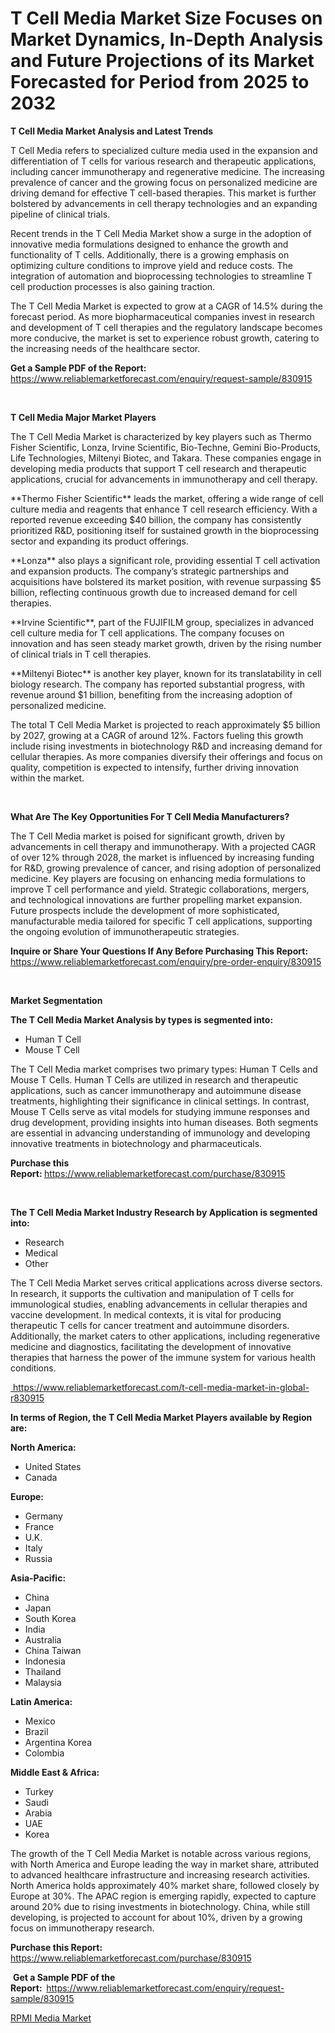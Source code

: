 <p><h1>T Cell Media Market Size Focuses on Market Dynamics, In-Depth Analysis and Future Projections of its Market Forecasted for Period from 2025 to 2032</h1></p><p><strong>T Cell Media Market Analysis and Latest Trends</strong></p>
<p><p>T Cell Media refers to specialized culture media used in the expansion and differentiation of T cells for various research and therapeutic applications, including cancer immunotherapy and regenerative medicine. The increasing prevalence of cancer and the growing focus on personalized medicine are driving demand for effective T cell-based therapies. This market is further bolstered by advancements in cell therapy technologies and an expanding pipeline of clinical trials.</p><p>Recent trends in the T Cell Media Market show a surge in the adoption of innovative media formulations designed to enhance the growth and functionality of T cells. Additionally, there is a growing emphasis on optimizing culture conditions to improve yield and reduce costs. The integration of automation and bioprocessing technologies to streamline T cell production processes is also gaining traction.</p><p>The T Cell Media Market is expected to grow at a CAGR of 14.5% during the forecast period. As more biopharmaceutical companies invest in research and development of T cell therapies and the regulatory landscape becomes more conducive, the market is set to experience robust growth, catering to the increasing needs of the healthcare sector.</p></p>
<p><strong>Get a Sample PDF of the Report:&nbsp;</strong> <a href="https://www.reliablemarketforecast.com/enquiry/request-sample/830915?utm_campaign=2324&utm_medium=2&utm_source=Github&utm_content=ia&utm_term=01042025&utm_id=t-cell-media">https://www.reliablemarketforecast.com/enquiry/request-sample/830915</a></p>
<p>&nbsp;</p>
<p><strong>T Cell Media Major Market Players</strong></p>
<p><p>The T Cell Media Market is characterized by key players such as Thermo Fisher Scientific, Lonza, Irvine Scientific, Bio-Techne, Gemini Bio-Products, Life Technologies, Miltenyi Biotec, and Takara. These companies engage in developing media products that support T cell research and therapeutic applications, crucial for advancements in immunotherapy and cell therapy.</p><p>**Thermo Fisher Scientific** leads the market, offering a wide range of cell culture media and reagents that enhance T cell research efficiency. With a reported revenue exceeding $40 billion, the company has consistently prioritized R&D, positioning itself for sustained growth in the bioprocessing sector and expanding its product offerings.</p><p>**Lonza** also plays a significant role, providing essential T cell activation and expansion products. The company’s strategic partnerships and acquisitions have bolstered its market position, with revenue surpassing $5 billion, reflecting continuous growth due to increased demand for cell therapies.</p><p>**Irvine Scientific**, part of the FUJIFILM group, specializes in advanced cell culture media for T cell applications. The company focuses on innovation and has seen steady market growth, driven by the rising number of clinical trials in T cell therapies.</p><p>**Miltenyi Biotec** is another key player, known for its translatability in cell biology research. The company has reported substantial progress, with revenue around $1 billion, benefiting from the increasing adoption of personalized medicine.</p><p>The total T Cell Media Market is projected to reach approximately $5 billion by 2027, growing at a CAGR of around 12%. Factors fueling this growth include rising investments in biotechnology R&D and increasing demand for cellular therapies. As more companies diversify their offerings and focus on quality, competition is expected to intensify, further driving innovation within the market.</p></p>
<p>&nbsp;</p>
<p><strong>What Are The Key Opportunities For T Cell Media Manufacturers?</strong></p>
<p><p>The T Cell Media market is poised for significant growth, driven by advancements in cell therapy and immunotherapy. With a projected CAGR of over 12% through 2028, the market is influenced by increasing funding for R&D, growing prevalence of cancer, and rising adoption of personalized medicine. Key players are focusing on enhancing media formulations to improve T cell performance and yield. Strategic collaborations, mergers, and technological innovations are further propelling market expansion. Future prospects include the development of more sophisticated, manufacturable media tailored for specific T cell applications, supporting the ongoing evolution of immunotherapeutic strategies.</p></p>
<p><strong>Inquire or Share Your Questions If Any Before Purchasing This Report:</strong> <a href="https://www.reliablemarketforecast.com/enquiry/pre-order-enquiry/830915?utm_campaign=2324&utm_medium=2&utm_source=Github&utm_content=ia&utm_term=01042025&utm_id=t-cell-media">https://www.reliablemarketforecast.com/enquiry/pre-order-enquiry/830915</a></p>
<p>&nbsp;</p>
<p><strong>Market Segmentation</strong></p>
<p><strong>The T Cell Media Market Analysis by types is segmented into:</strong></p>
<p><ul><li>Human T Cell</li><li>Mouse T Cell</li></ul></p>
<p><p>The T Cell Media market comprises two primary types: Human T Cells and Mouse T Cells. Human T Cells are utilized in research and therapeutic applications, such as cancer immunotherapy and autoimmune disease treatments, highlighting their significance in clinical settings. In contrast, Mouse T Cells serve as vital models for studying immune responses and drug development, providing insights into human diseases. Both segments are essential in advancing understanding of immunology and developing innovative treatments in biotechnology and pharmaceuticals.</p></p>
<p><strong>Purchase this Report:&nbsp;</strong><a href="https://www.reliablemarketforecast.com/purchase/830915?utm_campaign=2324&utm_medium=2&utm_source=Github&utm_content=ia&utm_term=01042025&utm_id=t-cell-media">https://www.reliablemarketforecast.com/purchase/830915</a></p>
<p>&nbsp;</p>
<p><strong>The T Cell Media Market Industry Research by Application is segmented into:</strong></p>
<p><ul><li>Research</li><li>Medical</li><li>Other</li></ul></p>
<p><p>The T Cell Media Market serves critical applications across diverse sectors. In research, it supports the cultivation and manipulation of T cells for immunological studies, enabling advancements in cellular therapies and vaccine development. In medical contexts, it is vital for producing therapeutic T cells for cancer treatment and autoimmune disorders. Additionally, the market caters to other applications, including regenerative medicine and diagnostics, facilitating the development of innovative therapies that harness the power of the immune system for various health conditions.</p></p>
<p><a href="https://www.reliablemarketforecast.com/t-cell-media-market-in-global-r830915?utm_campaign=2324&utm_medium=2&utm_source=Github&utm_content=ia&utm_term=01042025&utm_id=t-cell-media">&nbsp;https://www.reliablemarketforecast.com/t-cell-media-market-in-global-r830915</a></p>
<p><strong>In terms of Region, the T Cell Media Market Players available by Region are:</strong></p>
<p>
    <p> <strong> North America: </strong>
        <ul>
            <li>United States</li>
            <li>Canada</li>
        </ul>
        </p> 
    <p> <strong> Europe: </strong>
        <ul>
            <li>Germany</li>
            <li>France</li>
            <li>U.K.</li>
            <li>Italy</li>
            <li>Russia</li>
        </ul>
        </p> 
    <p> <strong> Asia-Pacific: </strong>
        <ul>
            <li>China</li>
            <li>Japan</li>
            <li>South Korea</li>
            <li>India</li>
            <li>Australia</li>
            <li>China Taiwan</li>
            <li>Indonesia</li>
            <li>Thailand</li>
            <li>Malaysia</li>
        </ul>
        </p> 
    <p> <strong> Latin America: </strong>
        <ul>
            <li>Mexico</li>
            <li>Brazil</li>
            <li>Argentina Korea</li>
            <li>Colombia</li>
        </ul>
        </p> 
    <p> <strong> Middle East & Africa: </strong>
        <ul>
            <li>Turkey</li>
            <li>Saudi</li>
            <li>Arabia</li>
            <li>UAE</li>
            <li>Korea</li>
        </ul>
    </p>
    </p>
<p><p>The growth of the T Cell Media Market is notable across various regions, with North America and Europe leading the way in market share, attributed to advanced healthcare infrastructure and increasing research activities. North America holds approximately 40% market share, followed closely by Europe at 30%. The APAC region is emerging rapidly, expected to capture around 20% due to rising investments in biotechnology. China, while still developing, is projected to account for about 10%, driven by a growing focus on immunotherapy research.</p></p>
<p><strong>Purchase this Report: </strong><a href="https://www.reliablemarketforecast.com/purchase/830915?utm_campaign=2324&utm_medium=2&utm_source=Github&utm_content=ia&utm_term=01042025&utm_id=t-cell-media">https://www.reliablemarketforecast.com/purchase/830915</a></p>
<p>&nbsp;<strong>Get a Sample PDF of the Report:&nbsp;&nbsp;</strong><a href="https://www.reliablemarketforecast.com/enquiry/request-sample/830915?utm_campaign=2324&utm_medium=2&utm_source=Github&utm_content=ia&utm_term=01042025&utm_id=t-cell-media">https://www.reliablemarketforecast.com/enquiry/request-sample/830915</a></p>
<p><strong></strong></p>
<p><p><a href="https://github.com/sca704osol/Market-Research-Report-List-1/blob/main/rpmi-media-market.md?utm_campaign=2324&utm_medium=2&utm_source=Github&utm_content=ia&utm_term=01042025&utm_id=t-cell-media">RPMI Media Market</a></p></p>